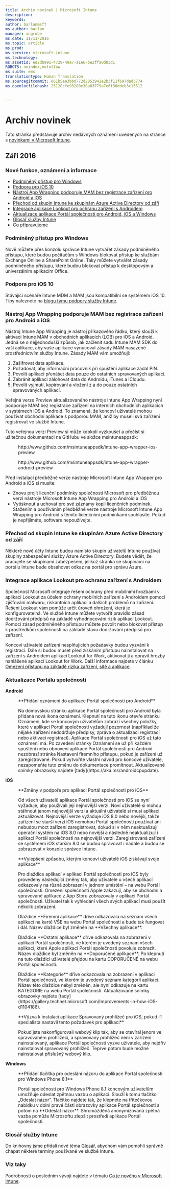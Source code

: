 ```yaml
---
title: Archiv novinek | Microsoft Intune
description: 
keywords: 
author: barlanmsft
ms.author: barlan
manager: angrobe
ms.date: 11/11/2016
ms.topic: article
ms.prod: 
ms.service: microsoft-intune
ms.technology: 
ms.assetid: ed2db991-4729-49a7-a1e6-be2ffa0d03d1
ROBOTS: noindex,nofollow
ms.suite: ems
translationtype: Human Translation
ms.sourcegitcommit: 861b5ea3bb0772d2853942e2b3f11f607dad3774
ms.openlocfilehash: 25128cfe93280e38a03779a7e6f38ddeb3c15612


---
```

# <a name="whats-new-archive"></a>Archiv novinek

Tato stránka představuje archiv nedávných oznámení uvedených na stránce s [novinkami v Microsoft Intune](whats-new-in-microsoft-intune.md).

## <a name="september-2016"></a>Září 2016
### <a name="new-features-announcements-and-information"></a>Nové funkce, oznámení a informace
* [Podmíněný přístup pro Windows](#windows-conditional-access)
* [Podpora pro iOS 10](#ios-10-support)
* [Nástroj App Wrapping podporuje MAM bez registrace zařízení pro Android a iOS](#app-wrapping-tool-supports-mam-without-device-enrollment-for-android-and-ios)
* [Přechod od skupin Intune ke skupinám Azure Active Directory od září](#intune-groups-begin-transitioning-to-azure-active-directory-in-september)
* [Integrace aplikace Lookout pro ochranu zařízení s Androidem](#lookout-integration-to-protect-android-devices)
* [Aktualizace aplikace Portál společnosti pro Android, iOS a Windows](#company-portal-updates)
* [Glosář služby Intune](#intune-glossary)
* [Co připravujeme](#whats-coming)

### <a name="windows-conditional-access"></a>Podmíněný přístup pro Windows
Nově můžete přes konzolu správce Intune vytvářet zásady podmíněného přístupu, které budou počítačům s Windows blokovat přístup ke službám Exchange Online a SharePoint Online. Taky můžete vytvářet zásady podmíněného přístupu, které budou blokovat přístup k desktopovým a univerzálním aplikacím Office.

### <a name="ios-10-support"></a>Podpora pro iOS 10
Stávající scénáře Intune MDM a MAM jsou kompatibilní se systémem iOS 10. Tipy naleznete na [blogu týmu podpory služby Intune](https://blogs.technet.microsoft.com/intunesupport/2016/09/13/support-tip-intune-support-for-ios-10/).

### <a name="app-wrapping-tool-supports-mam-without-device-enrollment-for-android-and-ios"></a>Nástroj App Wrapping podporuje MAM bez registrace zařízení pro Android a iOS
Nástroj Intune App Wrapping je nástroj příkazového řádku, který slouží k aktivaci Intune MAM v obchodních aplikacích (LOB) pro iOS a Android. Jedná se o nejjednodušší způsob, jak začlenit sadu Intune MAM SDK do vaší aplikace, aby vaše aplikace vynucoval zásady MAM nasazené prostřednictvím služby Intune. Zásady MAM vám umožňují:

1. Zašifrovat data aplikace.
2. Požadovat, aby informační pracovník při spuštění aplikace zadal PIN.
3. Povolit aplikaci přenášet data pouze do ostatních spravovaných aplikací.
4. Zabránit aplikaci zálohovat data do Androidu, iTunes a iCloudu.
5. Povolit vyjmutí, kopírování a vložení z a do pouze ostatních spravovaných aplikací.

Veřejná verze Preview aktualizovaného nástroje Intune App Wrapping nyní podporuje MAM bez registrace zařízení na interních obchodních aplikacích v systémech iOS a Android. To znamená, že koncoví uživatelé mohou používat obchodní aplikace s podporou MAM, aniž by museli svá zařízení registrovat ve službě Intune.

Tuto veřejnou verzi Preview si může kdokoli vyzkoušet a přečíst si užitečnou dokumentaci na GitHubu ve složce msintuneappsdk:

<p style="margin-left: 40px">http://www.github.com/msintuneappsdk/intune-app-wrapper-ios-preview

<p style="margin-left: 40px">http://www.github.com/msintuneappsdk/intune-app-wrapper-android-preview

Před instalací předběžné verze nástroje Microsoft Intune App Wrapper pro Android a iOS si musíte:

* Znovu projít licenční podmínky společnosti Microsoft pro předběžnou verzi nástroje Microsoft Intune App Wrapping pro Android a iOS
* Vytisknout a uchovat pro své záznamy kopii licenčních podmínek. Stažením a používáním předběžné verze nástroje Microsoft Intune App Wrapping pro Android s těmito licenčními podmínkami souhlasíte. Pokud je nepřijímáte, software nepoužívejte.
<!---TFS 1235607--->

### <a name="intune-groups-begin-transitioning-to-azure-active-directory-in-september"></a>Přechod od skupin Intune ke skupinám Azure Active Directory od září
Některé nové účty Intune budou namísto skupin uživatelů Intune používat skupiny zabezpečení služby Azure Active Directory. Budete vědět, že pracujete se skupinami zabezpečení, jelikož stránka se skupinami na portálu Intune bude obsahovat odkaz na portál pro správu Azure.

### <a name="lookout-integration-to-protect-android-devices"></a>Integrace aplikace Lookout pro ochranu zařízení s Androidem
Společnost Microsoft integruje řešení ochrany před mobilními hrozbami v aplikaci Lookout za účelem ochrany mobilních zařízení s Androidem pomocí zjišťování malwaru, riskantních aplikací a dalších problémů na zařízení. Řešení Lookout vám pomůže určit úroveň ohrožení, která je konfigurovatelná. Ve službě Intune můžete vytvořit pravidlo zásad dodržování předpisů na základě vyhodnocování rizik aplikací Lookout. Pomocí zásad podmíněného přístupu můžete povolit nebo blokovat přístup k prostředkům společnosti na základě stavu dodržování předpisů pro zařízení.

Koncoví uživatelé zařízení nesplňujících požadavky budou vyzvání k registraci. Dále si budou muset před získáním přístupu nainstalovat na zařízení s Androidem aplikaci Lookout for Work, aktivovat ji a opravit hrozby nahlášené aplikací Lookout for Work. Další informace najdete v článku [Omezení přístupu na základě rizika zařízení, sítě a aplikace](restrict-access-based-on-device-network-app-risk.md).


### <a name="company-portal-updates"></a>Aktualizace Portálu společnosti

__Android__

<p style="margin-left: 40px">**Přidání oznámení do aplikace Portál společnosti pro Android**<br/>
<p style="margin-left: 40px">Na domovskou stránku aplikace Portál společnosti pro Android byla přidaná nová ikona oznámení. Klepnutí na tuto ikonu otevře stránku Oznámení, kde se koncovým uživatelům zobrazí všechny položky, které v aplikaci Portál společnosti vyžadují pozornost (například že nějaké zařízení nedodržuje předpisy, zpráva o aktualizaci registrací nebo aktivaci registrací). Aplikace Portál společnosti pro iOS už tato oznámení má. Po zavedení stránky Oznámení se už při každém spuštění nebo obnovení aplikace Portál společnosti pro Android nezobrazí stránka Nastavení firemního přístupu, pokud je zařízení už zaregistrované. Pokud vytvoříte vlastní návod pro koncové uživatele, nezapomeňte tuto změnu do dokumentace promítnout. Aktualizované snímky obrazovky najdete [tady](https://aka.ms/androidcpupdate).  

__iOS__
<p style="margin-left: 40px">**Změny v podpoře pro aplikaci Portál společnosti pro iOS**<br/>
<p style="margin-left: 40px">Od všech uživatelů aplikace Portál společnosti pro iOS se nyní vyžaduje, aby používali její nejnovější verzi. Noví uživatelé si mohou stáhnout jenom nejnovější verzi a aktuální uživatelé si musí aplikaci aktualizovat. Nejnovější verze vyžaduje iOS 8.0 nebo novější, takže zařízení se starší verzí iOS nemohou Portál společnosti používat ani nebudou moct zařízení zaregistrovat, dokud si v něm neaktualizují operační systém na iOS 8.0 nebo novější a následně neaktualizují i aplikaci Portál společnosti na nejnovější verzi. Zaregistrovaná zařízení se systémem iOS starším 8.0 se budou spravovat i nadále a budou se zobrazovat v konzole správce Intune.
<!---TFS 1283165--->

<p style="margin-left: 40px">**Vylepšení způsobu, kterým koncoví uživatelé iOS získávají svoje aplikace**<br/>
<p style="margin-left: 40px">Pro dlaždice aplikací v aplikaci Portál společnosti pro iOS byly provedeny následující změny tak, aby uživatele u všech aplikací odkazovaly na různá zobrazení v jednom umístění – na webu Portál společnosti. Omezení společnosti Apple zakazují, aby se obchodní a spravované aplikace z App Storu zobrazovaly v aplikaci Portál společnosti. Uživatel tak k vyhledání všech svých aplikací musí použít několik zobrazení.

<p style="margin-left: 40px">Dlaždice **Firemní aplikace** dříve odkazovala na seznam všech aplikací na kartě VŠE na webu Portál společnosti a bude tak fungovat i dál. Název dlaždice byl změněn na **Všechny aplikace**.

<p style="margin-left: 40px">Dlaždice **Ostatní aplikace** dříve odkazovala na zobrazení v aplikaci Portál společnosti, ve kterém je uvedený seznam všech aplikací, které Apple aplikaci Portál společnosti povoluje zobrazit. Název dlaždice byl změněn na **Doporučené aplikace**. Po klepnutí na tuto dlaždici uživatelé přejdou na kartu DOPORUČENÉ na webu Portál společnosti.

<p style="margin-left: 40px">Dlaždice **Kategorie** dříve odkazovala na zobrazení v aplikaci Portál společnosti, ve kterém je uvedený seznam kategorií aplikací. Název této dlaždice nebyl změněn, ale nyní odkazuje na kartu KATEGORIE na webu Portál společnosti. Aktualizované snímky obrazovky najdete [tady](https://gallery.technet.microsoft.com/Improvements-in-how-iOS-d1104186).
  <!---TFS 1317133--->

<p style="margin-left: 40px">**Výzva k instalaci aplikace Spravovaný prohlížeč pro iOS, pokud IT specialista nastavil tento požadavek pro aplikaci**<br/>
<p style="margin-left: 40px">Pokud jste nakonfigurovali webový klip tak, aby se otevíral jenom ve spravovaném prohlížeči, a spravovaný prohlížeč není v zařízení nainstalovaný, aplikace Portál společnosti vyzve uživatele, aby nejdřív nainstaloval spravovaný prohlížeč. Teprve potom bude možné nainstalovat příslušný webový klip.
  <!---TFS 1228570--->

__Windows__
<p style="margin-left: 40px">**Přidání tlačítka pro odeslání názoru do aplikace Portál společnosti pro Windows Phone 8.1**<br/>
<p style="margin-left: 40px">Portál společnosti pro Windows Phone 8.1 koncovým uživatelům umožňuje odeslat zpětnou vazbu o aplikaci. Slouží k tomu tlačítko „Odeslat názor“. Tlačítko najdete tak, že klepnete na třítečkovou nabídku v dolní pravé části obrazovky aplikace Portál společnosti a potom na **Odeslat názor**. Shromážděná anonymizovaná zpětná vazba pomůže Microsoftu zlepšit prostředí aplikace Portál společnosti.
<!---TFS 1317806--->

### <a name="intune-glossarybr"></a>Glosář služby Intune</br>
Do knihovny jsme přidali nové téma [Glosář](https://docs.microsoft.com/intune/understand-explore/intune-glossary), abychom vám pomohli správně chápat některé termíny používané ve službě Intune.

### <a name="see-also"></a>Viz taky
Podrobnosti o posledním vývoji najdete v tématu [Co je nového v Microsoft Intune](whats-new-in-microsoft-intune.md).



<!--HONumber=Nov16_HO2-->


